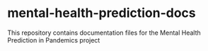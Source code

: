 # mental-health-prediction-docs
This repository contains documentation files for the Mental Health Prediction in Pandemics project

